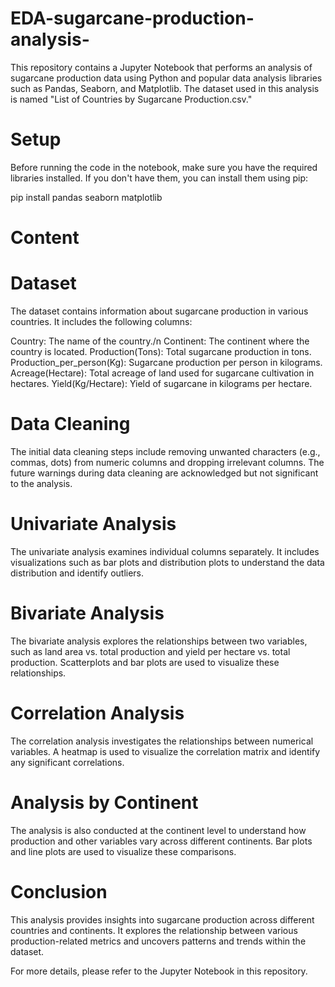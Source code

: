 # EDA-sugarcane-production-analysis-
This repository contains a Jupyter Notebook that performs an analysis of sugarcane production data using Python and popular data analysis libraries such as Pandas, Seaborn, and Matplotlib. The dataset used in this analysis is named "List of Countries by Sugarcane Production.csv."

# Setup
Before running the code in the notebook, make sure you have the required libraries installed. If you don't have them, you can install them using pip:

pip install pandas seaborn matplotlib
# Content

# Dataset
The dataset contains information about sugarcane production in various countries. It includes the following columns:
  
  Country: The name of the country./n
  Continent: The continent where the country is located.
  Production(Tons): Total sugarcane production in tons.
  Production_per_person(Kg): Sugarcane production per person in kilograms.
  Acreage(Hectare): Total acreage of land used for sugarcane cultivation in hectares.
  Yield(Kg/Hectare): Yield of sugarcane in kilograms per hectare.

# Data Cleaning
The initial data cleaning steps include removing unwanted characters (e.g., commas, dots) from numeric columns and dropping irrelevant columns. The future warnings during data cleaning are acknowledged but not significant to the analysis.

# Univariate Analysis
The univariate analysis examines individual columns separately. It includes visualizations such as bar plots and distribution plots to understand the data distribution and identify outliers.

# Bivariate Analysis
The bivariate analysis explores the relationships between two variables, such as land area vs. total production and yield per hectare vs. total production. Scatterplots and bar plots are used to visualize these relationships.

# Correlation Analysis
The correlation analysis investigates the relationships between numerical variables. A heatmap is used to visualize the correlation matrix and identify any significant correlations.

# Analysis by Continent
The analysis is also conducted at the continent level to understand how production and other variables vary across different continents. Bar plots and line plots are used to visualize these comparisons.

# Conclusion
This analysis provides insights into sugarcane production across different countries and continents. It explores the relationship between various production-related metrics and uncovers patterns and trends within the dataset.

For more details, please refer to the Jupyter Notebook in this repository.

